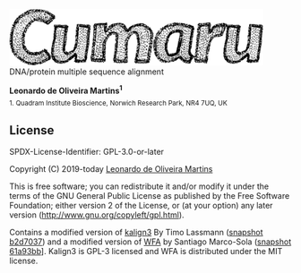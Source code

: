 <img src="recipe/cumaru-text.png" height="100" alt="Cumaru">
DNA/protein multiple sequence alignment


__Leonardo de Oliveira Martins<sup>1</sup>__
<br>
<sub>1. Quadram Institute Bioscience, Norwich Research Park, NR4 7UQ, UK</sub>


## License
SPDX-License-Identifier: GPL-3.0-or-later

Copyright (C) 2019-today  [Leonardo de Oliveira Martins](https://github.com/leomrtns)

This is free software; you can redistribute it and/or modify it under the terms of the GNU General Public
License as published by the Free Software Foundation; either version 2 of the License, or (at your option) any later
version (http://www.gnu.org/copyleft/gpl.html).

Contains a modified version of [kalign3](https://github.com/TimoLassmann/kalign) By Timo Lassmann 
([snapshot b2d7037](https://github.com/TimoLassmann/kalign/commit/b2d70375780b756dbec215d63839b8713d44174a)) and a
modified version of [WFA](https://github.com/smarco/WFA) by Santiago Marco-Sola 
([snapshot 61a93bb](https://github.com/smarco/WFA/commit/61a93bb3f1845e0409b04a7e178e5c6226f68f45)].
Kalign3 is GPL-3 licensed and WFA is distributed under the MIT license.

